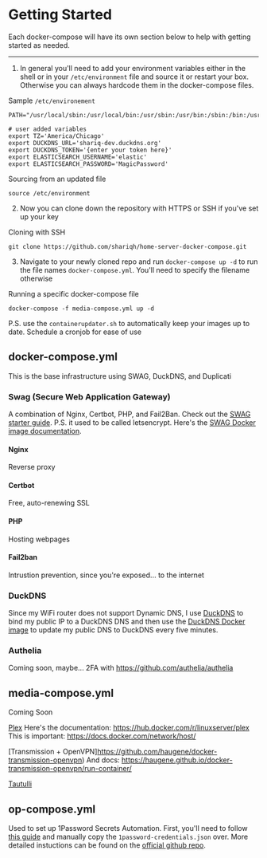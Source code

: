 # Getting Started

Each docker-compose will have its own section below to help with getting started as needed.

---

1. In general you'll need to add your environment variables either in the shell or in your `/etc/environment` file and source it or restart your box. Otherwise you can always hardcode them in the docker-compose files.

Sample `/etc/environement`
```
PATH="/usr/local/sbin:/usr/local/bin:/usr/sbin:/usr/bin:/sbin:/bin:/usr/games:/usr/local/games:/snap/bin"

# user added variables
export TZ='America/Chicago'
export DUCKDNS_URL='shariq-dev.duckdns.org'
export DUCKDNS_TOKEN='{enter your token here}'
export ELASTICSEARCH_USERNAME='elastic'
export ELASTICSEARCH_PASSWORD='MagicPassword'
```

Sourcing from an updated file
```
source /etc/environment
```

2. Now you can clone down the repository with HTTPS or SSH if you've set up your key

Cloning with SSH
```
git clone https://github.com/shariqh/home-server-docker-compose.git
```

3. Navigate to your newly cloned repo and run `docker-compose up -d` to run the file names `docker-compose.yml`. You'll need to specify the filename otherwise

Running a specific docker-compose file
```
docker-compose -f media-compose.yml up -d
```

P.S. use the `containerupdater.sh` to automatically keep your images up to date. Schedule a cronjob for ease of use

<!-- Each Image should have a link to the dockerhub page and some documentation (git, starter guide, etc.) -->

## docker-compose.yml

This is the base infrastructure using SWAG, DuckDNS, and Duplicati

### Swag (Secure Web Application Gateway)

A combination of Nginx, Certbot, PHP, and Fail2Ban. Check out the [SWAG starter guide](https://blog.linuxserver.io/2019/04/25/letsencrypt-nginx-starter-guide/#creatingaletsencryptcontainer).
P.S. it used to be called letsencrypt. Here's the 
[SWAG Docker image documentation](https://hub.docker.com/r/linuxserver/swag).

#### Nginx

Reverse proxy

#### Certbot

Free, auto-renewing SSL

#### PHP

Hosting webpages

#### Fail2ban

Intrustion prevention, since you're exposed... to the internet

### DuckDNS

Since my WiFi router does not support Dynamic DNS, I use [DuckDNS](https://www.duckdns.org/) to bind my public IP to a DuckDNS DNS and then use the [DuckDNS Docker image](https://hub.docker.com/r/linuxserver/duckdns/) to update my public DNS to DuckDNS every five minutes.

### Authelia

Coming soon, maybe... 2FA with https://github.com/authelia/authelia

## media-compose.yml

Coming Soon

[Plex](plex.tv)
Here's the documentation: https://hub.docker.com/r/linuxserver/plex
This is important: https://docs.docker.com/network/host/

[Transmission + OpenVPN]https://github.com/haugene/docker-transmission-openvpn)
And docs: https://haugene.github.io/docker-transmission-openvpn/run-container/

[Tautulli](https://github.com/Tautulli/Tautulli)

## op-compose.yml

Used to set up 1Password Secrets Automation. First, you'll need to follow [this guide](https://www.bundleapps.io/blog/storing-and-accessing-environment-variables-in-1password) and manually copy the `1password-credentials.json` over. More detailed instuctions can be found on the [official github repo](https://github.com/1Password/connect).
